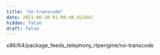```yaml
---
title: "no-transcode"
date: 2021-06-30 01:00:46.022441
hidden: false
draft: false
---
```


x86/64/package_feeds_telephony_rtpengine/no-transcode

